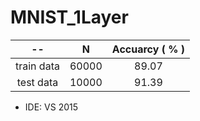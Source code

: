 # MNIST_1Layer

 --             | N       | Accuarcy ( % )
:--------------:|:-------:|:----------:|
train data      | 60000   | 89.07
test data       | 10000   | 91.39

* IDE: VS 2015
